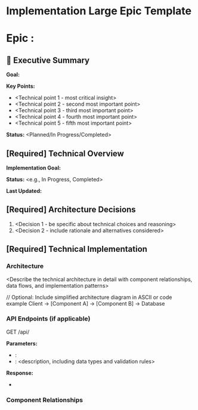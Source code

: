 # Implementation Large Epic Template

# Epic <number>: <Epic Name>

## 📌 Executive Summary

**Goal:** <One-sentence technical goal statement>

**Key Points:**

- <Technical point 1 - most critical insight>
- <Technical point 2 - second most important point>
- <Technical point 3 - third most important point>
- <Technical point 4 - fourth most important point>
- <Technical point 5 - fifth most important point>

**Status:** <Planned/In Progress/Completed>

## [Required] Technical Overview

**Implementation Goal:** <Describe the technical objectives and scope of the implementation>

**Status:** <e.g., In Progress, Completed>

**Last Updated:** <Date>

## [Required] Architecture Decisions

1. <Decision 1 - be specific about technical choices and reasoning>
2. <Decision 2 - include rationale and alternatives considered>

## [Required] Technical Implementation

### Architecture

<Describe the technical architecture in detail with component relationships, data flows, and implementation patterns>

// Optional: Include simplified architecture diagram in ASCII or code example
Client -> [Component A] -> [Component B] -> Database

### API Endpoints (if applicable)

GET /api/<endpoint>

**Parameters:**

- <param1>: <description>
- <param2>: <description, including data types and validation rules>

**Response:**

- <detailed response structure with example>

### Component Relationships

